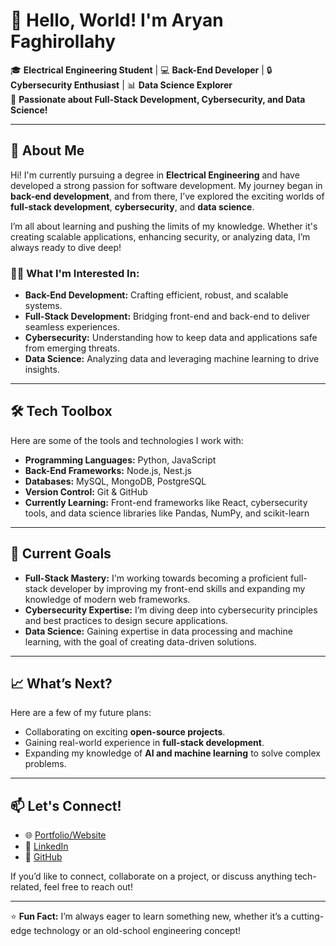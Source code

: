 # 👋 Hello, World! I'm Aryan Faghirollahy

🎓 **Electrical Engineering Student** | 💻 **Back-End Developer** | 🔒 **Cybersecurity Enthusiast** | 📊 **Data Science Explorer**  
🌟 **Passionate about Full-Stack Development, Cybersecurity, and Data Science!**

---

## 🚀 About Me

Hi! I'm currently pursuing a degree in **Electrical Engineering** and have developed a strong passion for software development. My journey began in **back-end development**, and from there, I’ve explored the exciting worlds of **full-stack development**, **cybersecurity**, and **data science**.

I’m all about learning and pushing the limits of my knowledge. Whether it's creating scalable applications, enhancing security, or analyzing data, I’m always ready to dive deep!

### 🧑‍💻 **What I'm Interested In:**
- **Back-End Development:** Crafting efficient, robust, and scalable systems.
- **Full-Stack Development:** Bridging front-end and back-end to deliver seamless experiences.
- **Cybersecurity:** Understanding how to keep data and applications safe from emerging threats.
- **Data Science:** Analyzing data and leveraging machine learning to drive insights.

---

## 🛠️ Tech Toolbox

Here are some of the tools and technologies I work with:

- **Programming Languages:** Python, JavaScript 
- **Back-End Frameworks:** Node.js, Nest.js 
- **Databases:** MySQL, MongoDB, PostgreSQL
- **Version Control:** Git & GitHub
- **Currently Learning:** Front-end frameworks like React, cybersecurity tools, and data science libraries like Pandas, NumPy, and scikit-learn

---

## 🌱 **Current Goals**

- **Full-Stack Mastery:** I'm working towards becoming a proficient full-stack developer by improving my front-end skills and expanding my knowledge of modern web frameworks.
- **Cybersecurity Expertise:** I’m diving deep into cybersecurity principles and best practices to design secure applications.
- **Data Science:** Gaining expertise in data processing and machine learning, with the goal of creating data-driven solutions.

---

## 📈 **What’s Next?**

Here are a few of my future plans:

- Collaborating on exciting **open-source projects**.
- Gaining real-world experience in **full-stack development**.
- Expanding my knowledge of **AI and machine learning** to solve complex problems.
  
---

## 📫 Let's Connect!

- 🌐 [Portfolio/Website](https://aryanfg.ir)  
- 💼 [LinkedIn](https://www.linkedin.com/in/aryan-faghirollahy-30b4aa246/)  
- 🐙 [GitHub](https://github.com/AryanElahi)  

If you’d like to connect, collaborate on a project, or discuss anything tech-related, feel free to reach out!

---

⭐️ **Fun Fact:** I’m always eager to learn something new, whether it’s a cutting-edge technology or an old-school engineering concept!
